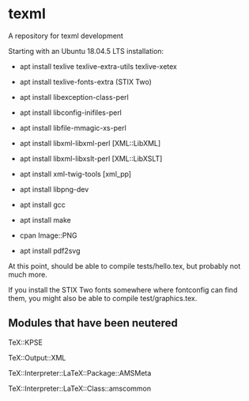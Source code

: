 # texml
A repository for texml development

Starting with an Ubuntu 18.04.5 LTS installation:

* apt install texlive texlive-extra-utils texlive-xetex

* apt install texlive-fonts-extra (STIX Two)

* apt install libexception-class-perl

* apt install libconfig-inifiles-perl

* apt install libfile-mmagic-xs-perl

* apt install libxml-libxml-perl [XML::LibXML]

* apt install libxml-libxslt-perl [XML::LibXSLT]

* apt install xml-twig-tools [xml_pp]

* apt install libpng-dev

* apt install gcc

* apt install make

* cpan Image::PNG

* apt install pdf2svg

At this point, should be able to compile tests/hello.tex, but probably
not much more.

If you install the STIX Two fonts somewhere where fontconfig can find
them, you might also be able to compile test/graphics.tex.

## Modules that have been neutered

TeX::KPSE

TeX::Output::XML

TeX::Interpreter::LaTeX::Package::AMSMeta

TeX::Interpreter::LaTeX::Class::amscommon
